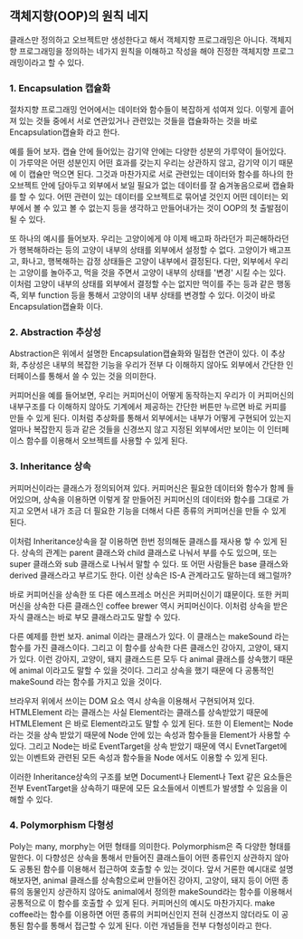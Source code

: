 ## 객체지향(OOP)의 원칙 네지

클래스만 정의하고 오브젝트만 생성한다고 해서 객체지향 프로그래밍은 아니다. 객체지향 프로그래밍을 정의하는 네가지 원칙을 이해하고 작성을 해야 진정한 객체지향 프로그래밍이라고 할 수 있다.

### 1. Encapsulation 캡슐화

절차지향 프로그래밍 언어에서는 데이터와 함수들이 복잡하게 섞여져 있다. 이렇게 흩어져 있는 것들 중에서 서로 연관있거나 관련있는 것들을 캡슐화하는 것을 바로 Encapsulation캡슐화 라고 한다.

예를 들어 보자. 캡슐 안에 들어있는 감기약 안에는 다양한 성분의 가루약이 들어있다. 이 가루약은 어떤 성분인지 어떤 효과를 갖는지 우리는 상관하지 않고, 감기약 이기 때문에 이 캡슐만 먹으면 된다. 그것과 마찬가지로 서로 관련있는 데이터와 함수를 하나의 한 오브젝트 안에 담아두고 외부에서 보일 필요가 없는 데이터를 잘 숨겨놓음으로써 캡슐화를 할 수 있다. 어떤 관련이 있는 데이터를 오브젝트로 묶어낼 것인지 어떤 데이터는 외부에서 볼 수 있고 볼 수 없는지 등을 생각하고 만들어내가는 것이 OOP의 첫 출발점이 될 수 있다.

또 하나의 예시를 들어보자. 우리는 고양이에게 야 이제 배고파 하라던가 피곤해하라던가 행복해하라는 등의 고양이 내부의 상태를 외부에서 설정할 수 없다. 고양이가 배고프고, 화나고, 행복해하는 감정 상태들은 고양이 내부에서 결정된다. 다만, 외부에서 우리는 고양이를 놀아주고, 먹을 것을 주면서 고양이 내부의 상태를 '변경' 시킬 수는 있다. 이처럼 고양이 내부의 상태를 외부에서 결정할 수는 없지만 먹이를 주는 등과 같은 행동 즉, 외부 function 등을 통해서 고양이의 내부 상태를 변경할 수 있다. 이것이 바로 Encapsulation캡슐화 이다.

### 2. Abstraction 추상성

Abstraction은 위에서 설명한 Encapsulation캡슐화와 밀접한 연관이 있다. 이 추상화, 추상성은 내부의 복잡한 기능을 우리가 전부 다 이해하지 않아도 외부에서 간단한 인터페이스를 통해서 쓸 수 있는 것을 의미한다.

커피머신을 예를 들어보면, 우리는 커피머신이 어떻게 동작하는지 우리가 이 커피머신의 내부구조를 다 이해하지 않아도 기계에서 제공하는 간단한 버튼만 누르면 바로 커피를 만들 수 있게 된다. 이처럼 추상화를 통해서 외부에서는 내부가 어떻게 구현되어 있는지 얼마나 복잡한지 등과 같은 것들을 신경쓰지 않고 지정된 외부에서만 보이는 이 인터페이스 함수를 이용해서 오브젝트를 사용할 수 있게 된다.

### 3. Inheritance 상속

커피머신이라는 클래스가 정의되어져 있다. 커피머신은 필요한 데이터와 함수가 함께 들어있으며, 상속을 이용하면 이렇게 잘 만들어진 커피머신의 데이터와 함수를 그대로 가지고 오면서 내가 조금 더 필요한 기능을 더해서 다른 종류의 커피머신을 만들 수 있게 된다.

이처럼 Inheritance상속을 잘 이용하면 한번 정의해둔 클래스를 재사용 핳 수 있게 된다. 상속의 관계는 parent 클래스와 child 클래스로 나눠서 부를 수도 있으며, 또는 super 클래스와 sub 클래스로 나눠서 말할 수 있다. 또 어떤 사람들은 base 클래스와 derived 클래스라고 부르기도 한다. 이런 상속은 IS-A 관계라고도 말하는데 왜그럴까?

바로 커피머신을 상속한 또 다른 에스프레소 머신은 커피머신이기 떄문이다. 또한 커피머신을 상속한 다른 클래스인 coffee brewer 역시 커피머신이다. 이처럼 상속을 받은 자식 클래스는 바로 부모 클래스라고도 말할 수 있다.

다른 예제를 한번 보자. animal 이라는 클래스가 있다. 이 클래스는 makeSound 라는 함수를 가진 클래스이다. 그리고 이 함수를 상속한 다른 클래스인 강아지, 고양이, 돼지가 있다. 이런 강아지, 고양이, 돼지 클래스드른 모두 다 animal 클래스를 상속했기 때문에 animal 이라고도 말할 수 있을 것이다. 그리고 상속을 했기 때문에 다 공통적인 makeSound 라는 함수를 가지고 있을 것이다.

브라우저 위에서 쓰이는 DOM 요소 역시 상속을 이용해서 구현되어져 있다. HTMLElement 라는 클래스는 사실 Element라는 클래스를 상속받았기 때문에 HTMLElement 은 바로 Element라고도 말할 수 있게 된다. 또한 이 Element는 Node 라는 것을 상속 받았기 때문에 Node 안에 있는 속성과 함수들을 Element가 사용할 수 있다. 그리고 Node는 바로 EventTarget을 상속 받았기 때문에 역시 EvnetTarget에 있는 이벤트와 관련된 모든 속성과 함수들을 Node 에서도 이용할 수 있게 된다.

이러한 Inheritance상속의 구조를 보면 Document나 Element나 Text 같은 요소들은 전부 EventTarget을 상속하기 때문에 모든 요소들에서 이벤트가 발생할 수 있음을 이해할 수 있다.

### 4. Polymorphism 다형성

Poly는 many, morphy는 어떤 형태를 의미한다. Polymorphism은 즉 다양한 형태를 말한다. 이 다향성은 상속을 통해서 만들어진 클래스들이 어떤 종류인지 상관하지 않아도 공통된 함수를 이용해서 접근하여 호출할 수 있는 것이다. 앞서 거론한 예시대로 설명해보자면, animal 클래스를 상속함으로써 만들어진 강아지, 고양이, 돼지 등이 어떤 종류의 동물인지 상관하지 않아도 animal에서 정의한 makeSound라는 함수를 이용해서 공통적으로 이 함수를 호출할 수 있게 된다. 커피머신의 예시도 마찬가지다. make coffee라는 함수를 이용하면 어떤 종류의 커피머신인지 전혀 신경쓰지 않더라도 이 공통된 함수를 통해서 접근할 수 있게 된다. 이런 개념들을 전부 다형성이라고 한다.
